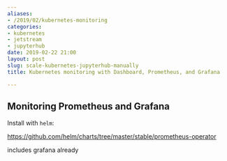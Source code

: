 ```yaml
---
aliases:
- /2019/02/kubernetes-monitoring
categories:
- kubernetes
- jetstream
- jupyterhub
date: 2019-02-22 21:00
layout: post
slug: scale-kubernetes-jupyterhub-manually
title: Kubernetes monitoring with Dashboard, Prometheus, and Grafana

---
```


## Monitoring Prometheus and Grafana

Install with `helm`:

https://github.com/helm/charts/tree/master/stable/prometheus-operator

includes grafana already
